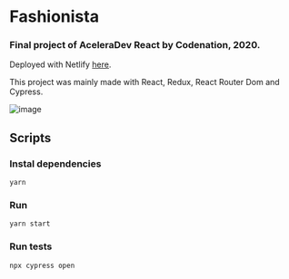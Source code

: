 # Fashionista
### Final project of AceleraDev React by Codenation, 2020.

Deployed with Netlify [here](https://mathvalenza-fashionista.netlify.app/).

This project was mainly made with React, Redux, React Router Dom and Cypress.

![image](https://user-images.githubusercontent.com/34667046/84611775-2b6ac880-ae95-11ea-8225-4bece8bd5439.png)

## Scripts

### Instal dependencies
`yarn`

### Run
`yarn start`

### Run tests
`npx cypress open`
